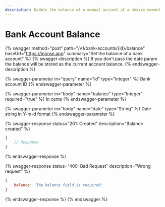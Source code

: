 ```yaml
---
description: Update the balance of a manual account at a desire moment
---
```


# Bank Account Balance

{% swagger method="post" path="/v1/bank-accounts/{id}/balance" baseUrl="https://monse.app" summary="Set the balance of a bank account" %}
{% swagger-description %}
If you don't pass the date param the balance will be stored as the current account balance.
{% endswagger-description %}

{% swagger-parameter in="query" name="id" type="Integer" %}
Bank account ID
{% endswagger-parameter %}

{% swagger-parameter in="body" name="balance" type="Integer" required="true" %}
In cents
{% endswagger-parameter %}

{% swagger-parameter in="body" name="date" type="String" %}
Date string in Y-m-d format
{% endswagger-parameter %}

{% swagger-response status="201: Created" description="Balance created" %}
```javascript
{
    // Response
}
```
{% endswagger-response %}

{% swagger-response status="400: Bad Request" description="Wrong request" %}
```javascript
{
    balance: 'The balance field is required'
}
```
{% endswagger-response %}
{% endswagger %}
